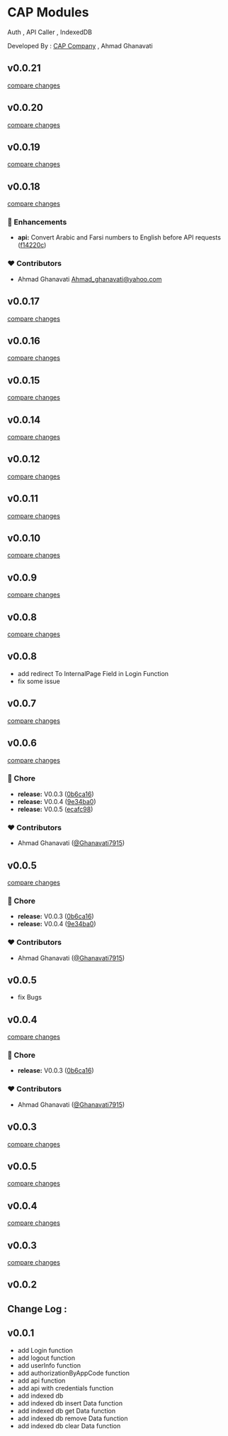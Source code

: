 # CAP Modules
Auth , API Caller , IndexedDB

Developed By : [CAP Company](https://i-cap.ir) , Ahmad Ghanavati
## v0.0.21

[compare changes](https://undefined/undefined/compare/v0.0.20...v0.0.21)

## v0.0.20

[compare changes](https://undefined/undefined/compare/v0.0.19...v0.0.20)

## v0.0.19

[compare changes](https://undefined/undefined/compare/v0.0.18...v0.0.19)

## v0.0.18

[compare changes](https://undefined/undefined/compare/v0.0.17...v0.0.18)

### 🚀 Enhancements

- **api:** Convert Arabic and Farsi numbers to English before API requests ([f14220c](https://undefined/undefined/commit/f14220c))

### ❤️ Contributors

- Ahmad Ghanavati <Ahmad_ghanavati@yahoo.com>

## v0.0.17

[compare changes](https://undefined/undefined/compare/v0.0.16...v0.0.17)

## v0.0.16

[compare changes](https://undefined/undefined/compare/v0.0.15...v0.0.16)

## v0.0.15

[compare changes](https://undefined/undefined/compare/v0.0.14...v0.0.15)

## v0.0.14

[compare changes](https://undefined/undefined/compare/v0.0.12...v0.0.14)

## v0.0.12

[compare changes](https://undefined/undefined/compare/v0.0.11...v0.0.12)

## v0.0.11

[compare changes](https://undefined/undefined/compare/v0.0.10...v0.0.11)

## v0.0.10

[compare changes](https://undefined/undefined/compare/v0.0.9...v0.0.10)

## v0.0.9

[compare changes](https://undefined/undefined/compare/v0.0.8...v0.0.9)

## v0.0.8

[compare changes](https://undefined/undefined/compare/v0.0.7...v0.0.8)

## v0.0.8
- add redirect To InternalPage Field in Login Function
- fix some issue

## v0.0.7

[compare changes](https://undefined/undefined/compare/v0.0.6...v0.0.7)

## v0.0.6

[compare changes](https://undefined/undefined/compare/v0.0.5...v0.0.6)

### 🏡 Chore

- **release:** V0.0.3 ([0b6ca16](https://undefined/undefined/commit/0b6ca16))
- **release:** V0.0.4 ([9e34ba0](https://undefined/undefined/commit/9e34ba0))
- **release:** V0.0.5 ([ecafc98](https://undefined/undefined/commit/ecafc98))

### ❤️ Contributors

- Ahmad Ghanavati ([@Ghanavati7915](http://github.com/Ghanavati7915))

## v0.0.5

[compare changes](https://undefined/undefined/compare/v0.0.5...v0.0.5)

### 🏡 Chore

- **release:** V0.0.3 ([0b6ca16](https://undefined/undefined/commit/0b6ca16))
- **release:** V0.0.4 ([9e34ba0](https://undefined/undefined/commit/9e34ba0))

### ❤️ Contributors

- Ahmad Ghanavati ([@Ghanavati7915](http://github.com/Ghanavati7915))

## v0.0.5

- fix Bugs

## v0.0.4

[compare changes](https://undefined/undefined/compare/v0.0.5...v0.0.4)

### 🏡 Chore

- **release:** V0.0.3 ([0b6ca16](https://undefined/undefined/commit/0b6ca16))

### ❤️ Contributors

- Ahmad Ghanavati ([@Ghanavati7915](http://github.com/Ghanavati7915))

## v0.0.3

[compare changes](https://undefined/undefined/compare/v0.0.5...v0.0.3)

## v0.0.5

[compare changes](https://undefined/undefined/compare/v0.0.4...v0.0.5)

## v0.0.4

[compare changes](https://undefined/undefined/compare/v0.0.3...v0.0.4)

## v0.0.3

[compare changes](https://undefined/undefined/compare/v0.0.2...v0.0.3)

## v0.0.2

## Change Log :
## v0.0.1
- add Login  function
- add logout function
- add userInfo function
- add authorizationByAppCode function
- add api function
- add api with credentials function
- add indexed db
- add indexed db insert Data function
- add indexed db get Data function
- add indexed db remove Data function
- add indexed db clear Data function
